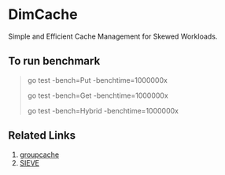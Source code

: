 # DimCache

Simple and Efficient Cache Management for Skewed Workloads.

## To run benchmark

>go test -bench=Put -benchtime=1000000x
>
>go test -bench=Get -benchtime=1000000x
>
>go test -bench=Hybrid -benchtime=1000000x

## Related Links

1. [groupcache](https://github.com/cacheMon/groupcache)
2. [SIEVE](https://github.com/cacheMon/NSDI24-SIEVE)
